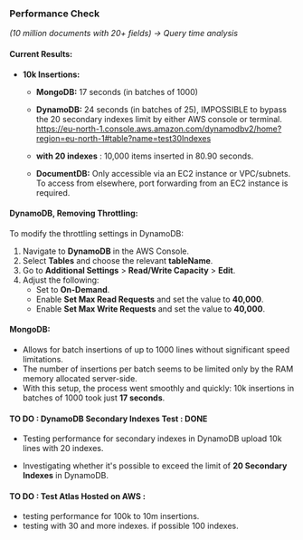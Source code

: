 ### Performance Check
*(10 million documents with 20+ fields) -> Query time analysis*

#### Current Results:
- **10k Insertions:**
  - **MongoDB:** 17 seconds (in batches of 1000)
  - **DynamoDB:** 24 seconds (in batches of 25), IMPOSSIBLE to bypass the 20 secondary indexes limit by either AWS console or terminal.
  https://eu-north-1.console.aws.amazon.com/dynamodbv2/home?region=eu-north-1#table?name=test30Indexes

  - **with 20 indexes** : 10,000 items inserted in 80.90 seconds.

  - **DocumentDB:** Only accessible via an EC2 instance or VPC/subnets. To access from elsewhere, port forwarding from an EC2 instance is required.

#### DynamoDB, Removing Throttling:
To modify the throttling settings in DynamoDB:
1. Navigate to **DynamoDB** in the AWS Console.
2. Select **Tables** and choose the relevant **tableName**.
3. Go to **Additional Settings** > **Read/Write Capacity** > **Edit**.
4. Adjust the following:
   - Set to **On-Demand**.
   - Enable **Set Max Read Requests** and set the value to **40,000**.
   - Enable **Set Max Write Requests** and set the value to **40,000**.

#### MongoDB:
- Allows for batch insertions of up to 1000 lines without significant speed limitations.
- The number of insertions per batch seems to be limited only by the RAM memory allocated server-side.
- With this setup, the process went smoothly and quickly: 10k insertions in batches of 1000 took just **17 seconds**.

#### TO DO : DynamoDB Secondary Indexes Test : DONE
- Testing performance for secondary indexes in DynamoDB upload 10k lines with 20 indexes.

- Investigating whether it's possible to exceed the limit of **20 Secondary Indexes** in DynamoDB.

#### TO DO :  Test Atlas Hosted on AWS :
- testing performance for 100k to 10m insertions.
- testing with 30 and more indexes. if possible 100 indexes.
